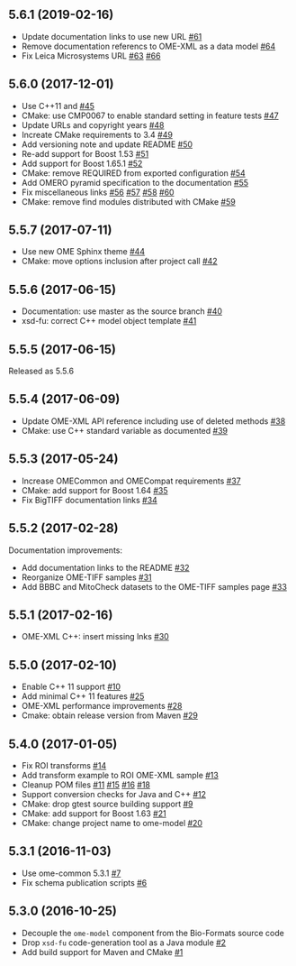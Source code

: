 5.6.1 (2019-02-16)
------------------

* Update documentation links to use new URL [#61](https://github.com/ome/ome-model/pull/61)
* Remove documentation referencs to OME-XML as a data model [#64](https://github.com/ome/ome-model/pull/64)
* Fix Leica Microsystems URL [#63](https://github.com/ome/ome-model/pull/63) [#66](https://github.com/ome/ome-model/pull/66)

5.6.0 (2017-12-01)
------------------

* Use C++11 <thread> and <mutex> [#45](https://github.com/ome/ome-model/pull/45)
* CMake: use CMP0067 to enable standard setting in feature tests [#47](https://github.com/ome/ome-model/pull/47)
* Update URLs and copyright years [#48](https://github.com/ome/ome-model/pull/48)
* Increate CMake requirements to 3.4 [#49](https://github.com/ome/ome-model/pull/49)
* Add versioning note and update README [#50](https://github.com/ome/ome-model/pull/50)
* Re-add support for Boost 1.53 [#51](https://github.com/ome/ome-model/pull/51)
* Add support for Boost 1.65.1 [#52](https://github.com/ome/ome-model/pull/52)
* CMake: remove REQUIRED from exported configuration [#54](https://github.com/ome/ome-model/pull/54)
* Add OMERO pyramid specification to the documentation [#55](https://github.com/ome/ome-model/pull/55)
* Fix miscellaneous links [#56](https://github.com/ome/ome-model/pull/56) [#57](https://github.com/ome/ome-model/pull/57) [#58](https://github.com/ome/ome-model/pull/58) [#60](https://github.com/ome/ome-model/pull/60)
* CMake: remove find modules distributed with CMake [#59](https://github.com/ome/ome-model/pull/59)

5.5.7 (2017-07-11)
------------------

* Use new OME Sphinx theme [#44](https://github.com/ome/ome-model/pull/44)
* CMake: move options inclusion after project call [#42](https://github.com/ome/ome-model/pull/42)

5.5.6 (2017-06-15)
------------------

* Documentation: use master as the source branch [#40](https://github.com/ome/ome-model/pull/40)
* xsd-fu: correct C++ model object template [#41](https://github.com/ome/ome-model/pull/41)

5.5.5 (2017-06-15)
------------------

Released as 5.5.6

5.5.4 (2017-06-09)
------------------

* Update OME-XML API reference including use of deleted methods [#38](https://github.com/ome/ome-model/pull/38)
* CMake: use C++ standard variable as documented [#39](https://github.com/ome/ome-model/pull/39)

5.5.3 (2017-05-24)
------------------

* Increase OMECommon and OMECompat requirements [#37](https://github.com/ome/ome-model/pull/37)
* CMake: add support for Boost 1.64 [#35](https://github.com/ome/ome-model/pull/35)
* Fix BigTIFF documentation links [#34](https://github.com/ome/ome-model/pull/34)

5.5.2 (2017-02-28)
------------------

Documentation improvements:

* Add documentation links to the README [#32](https://github.com/ome/ome-model/pull/32)
* Reorganize OME-TIFF samples [#31](https://github.com/ome/ome-model/pull/31)
* Add BBBC and MitoCheck datasets to the OME-TIFF samples page [#33](https://github.com/ome/ome-model/pull/33)

5.5.1 (2017-02-16)
------------------

* OME-XML C++: insert missing lnks [#30](https://github.com/ome/ome-model/pull/30)

5.5.0 (2017-02-10)
------------------

* Enable C++ 11 support [#10](https://github.com/ome/ome-model/pull/10)
* Add minimal C++ 11 features [#25](https://github.com/ome/ome-model/pull/25)
* OME-XML performance improvements [#28](https://github.com/ome/ome-model/pull/28)
* Cmake: obtain release version from Maven [#29](https://github.com/ome/ome-model/pull/29)

5.4.0 (2017-01-05)
------------------

* Fix ROI transforms [#14](https://github.com/ome/ome-model/pull/14)
* Add transform example to ROI OME-XML sample [#13](https://github.com/ome/ome-model/pull/13)
* Cleanup POM files [#11](https://github.com/ome/ome-model/pull/11) [#15](https://github.com/ome/ome-model/pull/15) [#16](https://github.com/ome/ome-model/pull/16) [#18](https://github.com/ome/ome-model/pull/18)
* Support conversion checks for Java and C++ [#12](https://github.com/ome/ome-model/pull/12)
* CMake: drop gtest source building support [#9](https://github.com/ome/ome-model/pull/9)
* CMake: add support for Boost 1.63 [#21](https://github.com/ome/ome-model/pull/21)
* CMake: change project name to ome-model [#20](https://github.com/ome/ome-model/pull/20)


5.3.1 (2016-11-03)
------------------

* Use ome-common 5.3.1 [#7](https://github.com/ome/ome-model/pull/7)
* Fix schema publication scripts [#6](https://github.com/ome/ome-model/pull/6)

5.3.0 (2016-10-25)
------------------

* Decouple the `ome-model` component from the Bio-Formats source code
* Drop `xsd-fu` code-generation tool as a Java module [#2](https://github.com/ome/ome-model/pull/2)
* Add build support for Maven and CMake [#1](https://github.com/ome/ome-model/pull/1)
